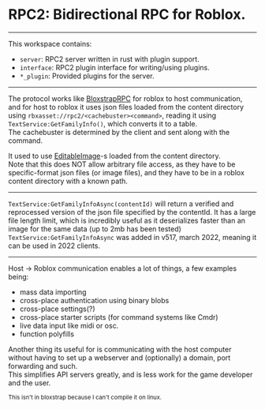 # RPC2: Bidirectional RPC for Roblox.
---
This workspace contains:
  - `server`: RPC2 server written in rust with plugin support.
  - `interface`: RPC2 plugin interface for writing/using plugins.
  - `*_plugin`: Provided plugins for the server.
---

The protocol works like [BloxstrapRPC](https://github.com/bloxstraplabs/bloxstrap/wiki/Integrating-Bloxstrap-functionality-into-your-game) for roblox to host communication,  
and for host to roblox it uses json files loaded from the content directory using `rbxasset://rpc2/<cachebuster><command>`, reading it using `TextService:GetFamilyInfo()`, which converts it to a table.  
The cachebuster is determined by the client and sent along with the command.
  
It used to use [EditableImage](https://robloxapi.github.io/ref/class/EditableImage.html)-s loaded from the content directory.  
Note that this does NOT allow arbitrary file access, as they have to be specific-format json files (or image files), and they have to be in a roblox content directory with a known path.

---

`TextService:GetFamilyInfoAsync(contentId)` will return a verified and reprocessed version of the json file specified by the contentId.
It has a large file length limit, which is incredibly useful as it deserializes faster than an image for the same data (up to 2mb has been tested)
`TextService:GetFamilyInfoAsync` was added in v517, march 2022, meaning it can be used in 2022 clients.

---
Host -> Roblox communication enables a lot of things, a few examples being:
  - mass data importing
  - cross-place authentication using binary blobs
  - cross-place settings(?)
  - cross-place starter scripts (for command systems like Cmdr)
  - live data input like midi or osc.
  - function polyfills

Another thing its useful for is communicating with the host computer  
without having to set up a webserver and (optionally) a domain, port forwarding and such.  
This simplifies API servers greatly, and is less work for the game developer and the user.  


<sub> This isn't in bloxstrap because I can't compile it on linux. </sub>
